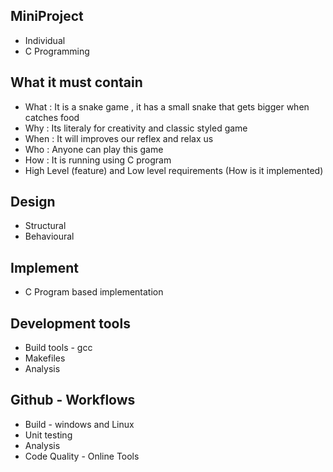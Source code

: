 ## MiniProject
 * Individual
 * C Programming
## What it must contain
 * What : It is a snake game , it has a small snake that gets bigger when catches food
 * Why : Its literaly for creativity and classic styled game
 * When : It will improves our reflex and relax us 
 * Who : Anyone can play this game 
 * How : It is running using C program
 * High Level (feature) and Low level requirements (How is it implemented)
## Design
 * Structural
 * Behavioural
## Implement
 * C Program based implementation
## Development tools
 * Build tools - gcc
 * Makefiles
 * Analysis
## Github - Workflows
 * Build - windows and Linux
 * Unit testing
 * Analysis
 * Code Quality - Online Tools


 
